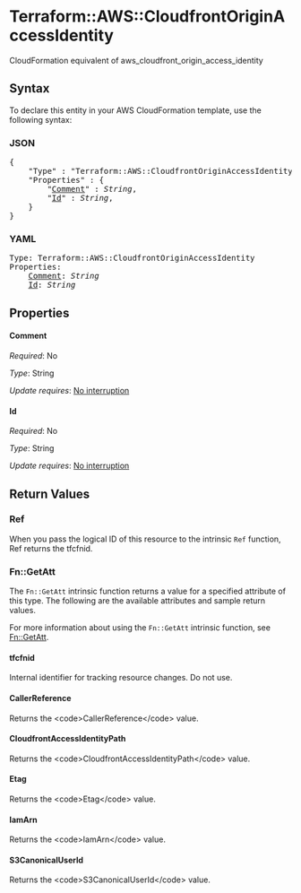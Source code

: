 # Terraform::AWS::CloudfrontOriginAccessIdentity

CloudFormation equivalent of aws_cloudfront_origin_access_identity

## Syntax

To declare this entity in your AWS CloudFormation template, use the following syntax:

### JSON

<pre>
{
    "Type" : "Terraform::AWS::CloudfrontOriginAccessIdentity",
    "Properties" : {
        "<a href="#comment" title="Comment">Comment</a>" : <i>String</i>,
        "<a href="#id" title="Id">Id</a>" : <i>String</i>,
    }
}
</pre>

### YAML

<pre>
Type: Terraform::AWS::CloudfrontOriginAccessIdentity
Properties:
    <a href="#comment" title="Comment">Comment</a>: <i>String</i>
    <a href="#id" title="Id">Id</a>: <i>String</i>
</pre>

## Properties

#### Comment

_Required_: No

_Type_: String

_Update requires_: [No interruption](https://docs.aws.amazon.com/AWSCloudFormation/latest/UserGuide/using-cfn-updating-stacks-update-behaviors.html#update-no-interrupt)

#### Id

_Required_: No

_Type_: String

_Update requires_: [No interruption](https://docs.aws.amazon.com/AWSCloudFormation/latest/UserGuide/using-cfn-updating-stacks-update-behaviors.html#update-no-interrupt)

## Return Values

### Ref

When you pass the logical ID of this resource to the intrinsic `Ref` function, Ref returns the tfcfnid.

### Fn::GetAtt

The `Fn::GetAtt` intrinsic function returns a value for a specified attribute of this type. The following are the available attributes and sample return values.

For more information about using the `Fn::GetAtt` intrinsic function, see [Fn::GetAtt](https://docs.aws.amazon.com/AWSCloudFormation/latest/UserGuide/intrinsic-function-reference-getatt.html).

#### tfcfnid

Internal identifier for tracking resource changes. Do not use.

#### CallerReference

Returns the &lt;code&gt;CallerReference&lt;/code&gt; value.

#### CloudfrontAccessIdentityPath

Returns the &lt;code&gt;CloudfrontAccessIdentityPath&lt;/code&gt; value.

#### Etag

Returns the &lt;code&gt;Etag&lt;/code&gt; value.

#### IamArn

Returns the &lt;code&gt;IamArn&lt;/code&gt; value.

#### S3CanonicalUserId

Returns the &lt;code&gt;S3CanonicalUserId&lt;/code&gt; value.

